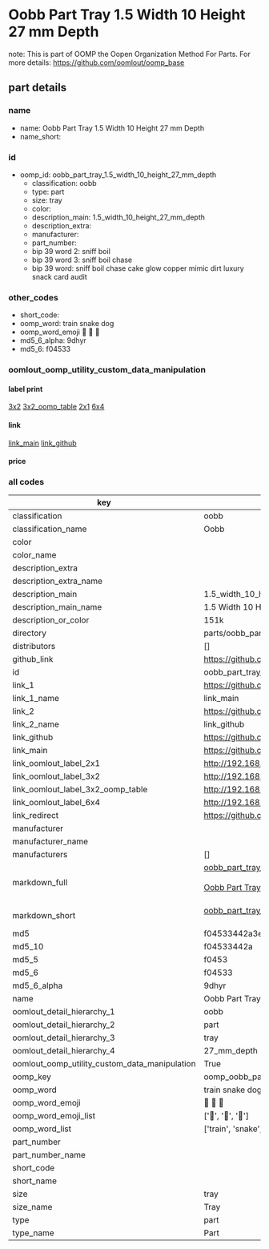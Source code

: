 # Oobb Part Tray 1.5 Width 10 Height 27 mm Depth  

note: This is part of OOMP the Oopen Organization Method For Parts. For more details: https://github.com/oomlout/oomp_base

##  part details
  







### name
* name: Oobb Part Tray 1.5 Width 10 Height 27 mm Depth
* name_short: 
### id
* oomp_id: oobb_part_tray_1.5_width_10_height_27_mm_depth
  * classification: oobb
  * type: part
  * size: tray
  * color: 
  * description_main: 1.5_width_10_height_27_mm_depth
  * description_extra: 
  * manufacturer: 
  * part_number: 
  * bip 39 word 2: sniff boil
  * bip 39 word 3: sniff boil chase
  * bip 39 word: sniff boil chase cake glow copper mimic dirt luxury snack card audit

### other_codes
* short_code: 
* oomp_word: train snake dog
* oomp_word_emoji :train: :snake: :dog:
* md5_6_alpha: 9dhyr
* md5_6: f04533






### oomlout_oomp_utility_custom_data_manipulation
#### label print
[3x2](http://192.168.1.245:1112/?label=oomp%209dhyr)
[3x2_oomp_table](http://192.168.1.108:1112/?label=oomp%209dhyr)
[2x1](http://192.168.1.242:1112/?label=oomp%209dhyr)
[6x4](http://192.168.1.55:1112/?label=oomp%209dhyr)    

#### link

[link_main](https://github.com/oomlout/oomlout_oomp_version_1_messy/tree/main/parts/oobb_part_tray_1.5_width_10_height_27_mm_depth) [link_github](https://github.com/oomlout/oomlout_oomp_version_1_messy/tree/main/parts/oobb_part_tray_1.5_width_10_height_27_mm_depth)                             

#### price







### all codes 
| key | value |  
| --- | --- |  
| classification | oobb |  
| classification_name | Oobb |  
| color |  |  
| color_name |  |  
| description_extra |  |  
| description_extra_name |  |  
| description_main | 1.5_width_10_height_27_mm_depth |  
| description_main_name | 1.5 Width 10 Height 27 mm Depth |  
| description_or_color | 151k |  
| directory | parts/oobb_part_tray_1.5_width_10_height_27_mm_depth |  
| distributors | [] |  
| github_link | https://github.com/oomlout/oomlout_oomp_part_src/tree/main/parts/oobb_part_tray_1.5_width_10_height_27_mm_depth |  
| id | oobb_part_tray_1.5_width_10_height_27_mm_depth |  
| link_1 | https://github.com/oomlout/oomlout_oomp_version_1_messy/tree/main/parts/oobb_part_tray_1.5_width_10_height_27_mm_depth |  
| link_1_name | link_main |  
| link_2 | https://github.com/oomlout/oomlout_oomp_version_1_messy/tree/main/parts/oobb_part_tray_1.5_width_10_height_27_mm_depth |  
| link_2_name | link_github |  
| link_github | https://github.com/oomlout/oomlout_oomp_version_1_messy/tree/main/parts/oobb_part_tray_1.5_width_10_height_27_mm_depth |  
| link_main | https://github.com/oomlout/oomlout_oomp_version_1_messy/tree/main/parts/oobb_part_tray_1.5_width_10_height_27_mm_depth |  
| link_oomlout_label_2x1 | http://192.168.1.242:1112/?label=oomp%209dhyr |  
| link_oomlout_label_3x2 | http://192.168.1.245:1112/?label=oomp%209dhyr |  
| link_oomlout_label_3x2_oomp_table | http://192.168.1.108:1112/?label=oomp%209dhyr |  
| link_oomlout_label_6x4 | http://192.168.1.55:1112/?label=oomp%209dhyr |  
| link_redirect | https://github.com/oomlout/oomlout_oomp_version_1_messy/tree/main/parts/oobb_part_tray_1.5_width_10_height_27_mm_depth |  
| manufacturer |  |  
| manufacturer_name |  |  
| manufacturers | [] |  
| markdown_full | [oobb_part_tray_1.5_width_10_height_27_mm_depth](none)<br>[](none)<br>[Oobb Part Tray 1.5 Width 10 Height 27 Mm Depth](none)<br><br> |  
| markdown_short | [oobb_part_tray_1.5_width_10_height_27_mm_depth](none)<br><br> |  
| md5 | f04533442a3eb198bfb1e2044d46466b |  
| md5_10 | f04533442a |  
| md5_5 | f0453 |  
| md5_6 | f04533 |  
| md5_6_alpha | 9dhyr |  
| name | Oobb Part Tray 1.5 Width 10 Height 27 mm Depth |  
| oomlout_detail_hierarchy_1 | oobb |  
| oomlout_detail_hierarchy_2 | part |  
| oomlout_detail_hierarchy_3 | tray |  
| oomlout_detail_hierarchy_4 | 27_mm_depth |  
| oomlout_oomp_utility_custom_data_manipulation | True |  
| oomp_key | oomp_oobb_part_tray_1.5_width_10_height_27_mm_depth |  
| oomp_word | train snake dog |  
| oomp_word_emoji | :train: :snake: :dog: |  
| oomp_word_emoji_list | [':train:', ':snake:', ':dog:'] |  
| oomp_word_list | ['train', 'snake', 'dog'] |  
| part_number |  |  
| part_number_name |  |  
| short_code |  |  
| short_name |  |  
| size | tray |  
| size_name | Tray |  
| type | part |  
| type_name | Part |  
